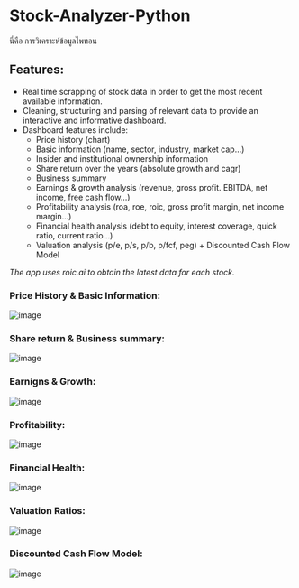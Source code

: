 # Stock-Analyzer-Python
 
นี่คือ การวิเคราะห์ข้อมูลไพทอน


## Features:
- Real time scrapping of stock data in order to get the most recent available information.
- Cleaning, structuring and parsing of relevant data to provide an interactive and informative dashboard.
- Dashboard features include:
  - Price history (chart)
  - Basic information (name, sector, industry, market cap...)
  - Insider and institutional ownership information
  - Share return over the years (absolute growth and cagr)
  - Business summary
  - Earnings & growth analysis (revenue, gross profit. EBITDA, net income, free cash flow...)
  - Profitability analysis (roa, roe, roic, gross profit margin, net income margin...)
  - Financial health analysis (debt to equity, interest coverage, quick ratio, current ratio...)
  - Valuation analysis (p/e, p/s, p/b, p/fcf, peg) + Discounted Cash Flow Model

*The app uses roic.ai to obtain the latest data for each stock.*



### Price History & Basic Information:
![image](https://user-images.githubusercontent.com/41435417/163712793-cabfa412-725a-4c56-aaa1-7a4b7ba0da36.png)


### Share return & Business summary:
![image](https://user-images.githubusercontent.com/41435417/163712817-bfa5edd9-51de-4be5-a832-1ab67af77bf5.png)

### Earnigns & Growth:
![image](https://user-images.githubusercontent.com/41435417/163712844-9aa45b7b-2ea8-44a8-9685-ef652ac9f98c.png)

### Profitability:
![image](https://user-images.githubusercontent.com/41435417/163712855-daa33dc7-f20e-429c-b468-004a64733f60.png)

### Financial Health:
![image](https://user-images.githubusercontent.com/41435417/163712863-433e7757-9457-455b-bfb5-f71a7cb5d790.png)

### Valuation Ratios:
![image](https://user-images.githubusercontent.com/41435417/163712884-ef932013-73ce-45f2-ad42-9fd49efeee51.png)

### Discounted Cash Flow Model:
![image](https://user-images.githubusercontent.com/41435417/163712921-5abad9ec-55b0-4912-9933-b6234b309b74.png)

